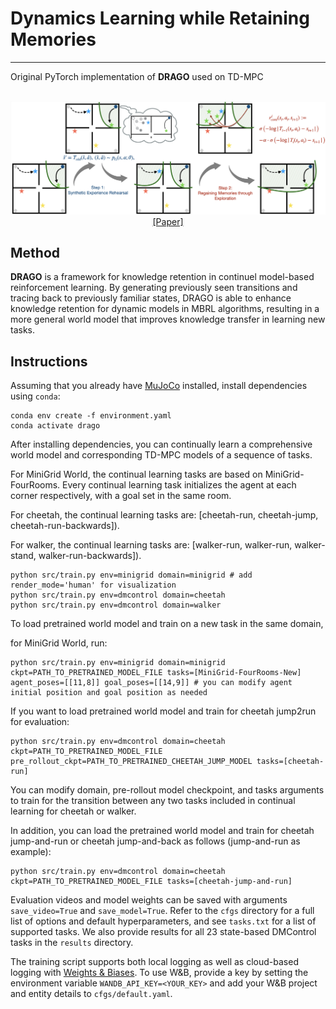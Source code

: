 # Dynamics Learning while Retaining Memories

----

Original PyTorch implementation of **DRAGO** used on TD-MPC


<p align="center">
  <br><img src='media/drago.png' width="600"/><br>
   <a href="">[Paper]</a>
</p>


## Method

**DRAGO** is a framework for knowledge retention in continuel model-based reinforcement 
learning. By generating previously seen transitions and tracing back to previously familiar
states, DRAGO is able to enhance knowledge retention for dynamic models in MBRL algorithms,
resulting in a more general world model that improves knowledge transfer in learning
new tasks.



## Instructions

Assuming that you already have [MuJoCo](http://www.mujoco.org) installed, install dependencies using `conda`:

```
conda env create -f environment.yaml
conda activate drago
```

After installing dependencies, you can continually learn a comprehensive world model and corresponding
TD-MPC models of a sequence of tasks. 

For MiniGrid World, the continual learning tasks are based on MiniGrid-FourRooms. Every continual learning task initializes the agent at each corner respectively, with a goal set in the same room.

For cheetah, the continual learning tasks are: [cheetah-run, cheetah-jump, cheetah-run-backwards]).

For walker, the continual learning tasks are: [walker-run, walker-run, walker-stand, walker-run-backwards]).

```
python src/train.py env=minigrid domain=minigrid # add render_mode='human' for visualization
python src/train.py env=dmcontrol domain=cheetah
python src/train.py env=dmcontrol domain=walker
```

To load pretrained world model and train on a new task in the same domain,

for MiniGrid World, run:

```
python src/train.py env=minigrid domain=minigrid ckpt=PATH_TO_PRETRAINED_MODEL_FILE tasks=[MiniGrid-FourRooms-New] agent_poses=[[11,8]] goal_poses=[[14,9]] # you can modify agent initial position and goal position as needed
```

If you want to load pretrained world model and train for cheetah jump2run for evaluation:

```
python src/train.py env=dmcontrol domain=cheetah ckpt=PATH_TO_PRETRAINED_MODEL_FILE pre_rollout_ckpt=PATH_TO_PRETRAINED_CHEETAH_JUMP_MODEL tasks=[cheetah-run]
```

You can modify domain, pre-rollout model checkpoint, and tasks arguments to train for the transition between any two tasks included in continual learning for cheetah or walker.

In addition, you can load the pretrained world model and train for cheetah jump-and-run or cheetah jump-and-back as follows (jump-and-run as example):

```
python src/train.py env=dmcontrol domain=cheetah ckpt=PATH_TO_PRETRAINED_MODEL_FILE tasks=[cheetah-jump-and-run]
```


Evaluation videos and model weights can be saved with arguments `save_video=True` and `save_model=True`. Refer to the `cfgs` directory for a full list of options and default hyperparameters, and see `tasks.txt` for a list of supported tasks. We also provide results for all 23 state-based DMControl tasks in the `results` directory.

The training script supports both local logging as well as cloud-based logging with [Weights & Biases](https://wandb.ai). To use W&B, provide a key by setting the environment variable `WANDB_API_KEY=<YOUR_KEY>` and add your W&B project and entity details to `cfgs/default.yaml`.
